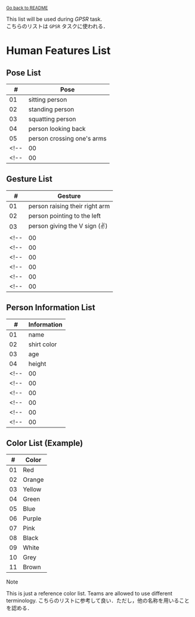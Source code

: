 <sub>[Go back to README](../../../README_en.md)</sub>

This list will be used during *GPSR* task. \
こちらのリストは `GPSR` タスクに使われる．

# Human Features List

## Pose List

| # | Pose |
| --- | --- |
| 01 | sitting person |
| 02 | standing person |
| 03 | squatting person |
| 04 | person looking back |
| 05 | person crossing one's arms |
<!-- | 00 | person looking up | -->
<!-- | 00 | - | -->


## Gesture List

| # | Gesture |
| --- | --- |
| 01 | person raising their right arm |
| 02 | person pointing to the left |
| 03 | person giving the V sign (✌️) |
<!-- | 00 | person clapping hands (👏) | -->
<!-- | 00 | person doing thumbs up (👍) | -->
<!-- | 00 | person picking up an object | -->
<!-- | 00 | person with OK signal | -->
<!-- | 00 | person waving their left arm | -->
<!-- | 00 | - | -->


## Person Information List

| # | Information |
| --- | --- |
| 01 | name |
| 02 | shirt color |
| 03 | age |
| 04 | height |
<!-- | 00 | gender | -->
<!-- | 00 | pose | -->
<!-- | 00 | gesture | -->
<!-- | 00 | pants color | -->
<!-- | 00 | number of glasses | -->
<!-- | 00 | - | -->


## Color List (Example)

| # | Color |
| --- | --- |
| 01 | Red |
| 02 | Orange |
| 03 | Yellow |
| 04 | Green |
| 05 | Blue |
| 06 | Purple |
| 07 | Pink |
| 08 | Black |
| 09 | White |
| 10 | Grey |
| 11 | Brown |

> [!NOTE]
> This is just a reference color list. Teams are allowed to use different terminology.
> こちらのリストに参考して良い．ただし，他の名称を用いることを認める．
